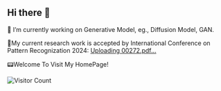 ## Hi there 👋

🔭 I’m currently working on Generative Model, eg., Diffusion Model, GAN.  

:hamburger:My current research work is accepted by International Conference on Pattern Recognization 2024: [Uploading 00272.pdf…]()




:pager:Welcome To Visit My HomePage!

![Visitor Count](https://profile-counter.glitch.me/Fatlong666/count.svg)

<!--
**FatLong666/Fatlong666** is a ✨ _special_ ✨ repository because its `README.md` (this file) appears on your GitHub profile.

Here are some ideas to get you started:

- 🔭 I’m currently working on ...
- 🌱 I’m currently learning ...
- 👯 I’m looking to collaborate on ...
- 🤔 I’m looking for help with ...
- 💬 Ask me about ...
- 📫 How to reach me: ...
- 😄 Pronouns: ...
- ⚡ Fun fact: ...
-->
